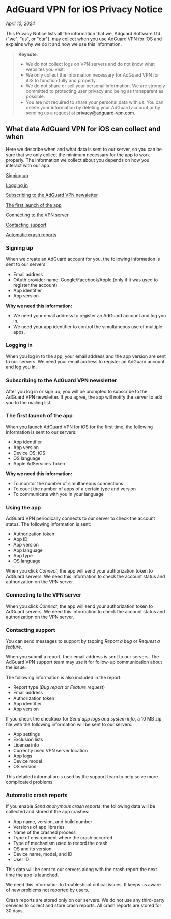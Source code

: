 
# AdGuard VPN for iOS Privacy Notice

*April 10, 2024*

This Privacy Notice lists all the information that we, Adguard Software Ltd. ("we", "us", or "our"), may collect when you use AdGuard VPN for iOS and explains why we do it and how we use this information.

> **Keynote**:
>
> - We do not collect logs on VPN servers and do not know what websites you visit.
> - We only collect the information necessary for AdGuard VPN for iOS to function fully and properly.
> - We do not share or sell your personal information. We are strongly committed to protecting user privacy and being as transparent as possible.
> - You are not required to share your personal data with us. You can delete your information by deleting your AdGuard account or by sending us a request at <privacy@adguard-vpn.com>.

## What data AdGuard VPN for iOS can collect and when

Here we describe when and what data is sent to our server, so you can be sure that we only collect the minimum necessary for the app to work properly. The information we collect about you depends on how you interact with our app.

[Signing up](#signing-up)

[Logging in](#logging-in)

[Subscribing to the AdGuard VPN newsletter](#subscribing-to-the-adguard-vpn-newsletter)

[The first launch of the app](#the-first-launch-of-the-app)

[Connecting to the VPN server](#connecting-to-the-vpn-server)

[Contacting support](#contacting-support)

[Automatic crash reports](#automatic-crash-reports)

### Signing up

When we create an AdGuard account for you, the following information is sent to our servers:

- Email address
- OAuth provider name: Google/Facebook/Apple (only if it was used to register the account)
- App identifier
- App version

**Why we need this information:**

- We need your email address to register an AdGuard account and log you in.
- We need your app identifier to control the simultaneous use of multiple apps.

### Logging in

When you log in to the app, your email address and the app version are sent to our servers. We need your email address to register an AdGuard account and log you in.

### Subscribing to the AdGuard VPN newsletter

After you log in or sign up, you will be prompted to subscribe to the AdGuard VPN newsletter. If you agree, the app will notify the server to add you to the mailing list.

### The first launch of the app

When you launch AdGuard VPN for iOS for the first time, the following information is sent to our servers:

- App identifier
- App version
- Device OS: iOS
- OS language
- Apple AdServices Token

**Why we need this information:**

- To monitor the number of simultaneous connections
- To count the number of apps of a certain type and version
- To communicate with you in your language

### Using the app

AdGuard VPN periodically connects to our server to check the account status. The following information is sent:

- Authorization token
- App ID
- App version
- App language
- App type
- OS language

When you click *Connect*, the app will send your authorization token to AdGuard servers. We need this information to check the account status and authorization on the VPN server.

### Connecting to the VPN server

When you click *Connect*, the app will send your authorization token to AdGuard servers. We need this information to check the account status and authorization on the VPN server.

### Contacting support

You can send messages to support by tapping *Report a bug* or *Request a feature*.

When you submit a report, their email address is sent to our servers. The AdGuard VPN support team may use it for follow-up communication about the issue.

The following information is also included in the report:

- Report type (*Bug report* or *Feature request*)
- Email address
- Authorization token
- App identifier
- App version

If you check the checkbox for *Send app logs and system info*, a 10 MB zip file with the following information will be sent to our servers:

- App settings
- Exclusion lists
- License info
- Currently used VPN server location
- App logs
- Device model
- OS version

This detailed information is used by the support team to help solve more complicated problems.

### Automatic crash reports

If you enable *Send anonymous crash reports*, the following data will be collected and stored if the app crashes:

- App name, version, and build number
- Versions of app libraries
- Name of the crashed process
- Type of environment where the crash occurred
- Type of mechanism used to record the crash
- OS and its version
- Device name, model, and ID
- User ID

This data will be sent to our servers along with the crash report the next time the app is launched.

We need this information to troubleshoot critical issues. It keeps us aware of new problems not reported by users.

Crash reports are stored only on our servers. We do not use any third-party services to collect and store crash reports. All crash reports are stored for 30 days.
